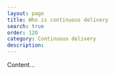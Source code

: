 ```yaml
---
layout: page
title: Who is continuous delivery
search: true
order: 120
category: Continuous delivery
description: 
---
```



Content...